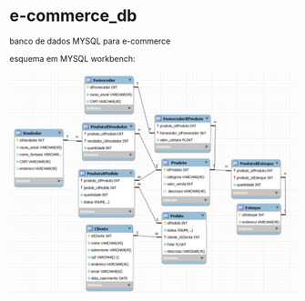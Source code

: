 # e-commerce_db

banco de dados MYSQL para e-commerce

esquema em MYSQL workbench:

![esquema](image-2.png)
